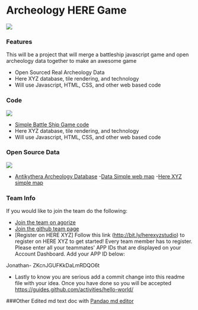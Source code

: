 Archeology HERE Game
=============
![](https://www.nps.gov/goga/learn/historyculture/images/MW-grid_courtesy-of-Sonoma-State250.jpg)
### Features
This will be a project that will merge a battleship javascript game and open archeology data together to make an awesome game

- Open Sourced Real Archeology Data 
- Here XYZ database, tile rendering, and technology
- Will use Javascript, HTML, CSS, and other web based code

### Code
![](https://screenshot.codepen.io/183400.ByBEOz.d1421f9d-c3f1-4c88-8d62-5bf78a677ead.png)
- [Simple Battle Ship Game code](https://codepen.io/CodifyAcademy/pen/ByBEOz) 
- Here XYZ database, tile rendering, and technology
- Will use Javascript, HTML, CSS, and other web based code

### Open Source Data
![](https://encrypted-tbn0.gstatic.com/images?q=tbn:ANd9GcQYZEhuEf8Br7zYw21O_IVhExuus5iF53ri-UWn_7xKsgv8ACjy)
- [Antikythera Archeology Database](https://archaeologydataservice.ac.uk/archives/view/antikythera_ahrc_2012/downloads.cfm?type=artefact) 
-[Data Simple web map](http://jwitcoski.github.io/Antikythera/antikythera.html) 
-[Here XYZ simple map](https://xyz.here.com/viewer/?project_id=e2e096b3-b10a-44e0-83f4-b6861270e029) 


### Team Info
If you would like to join the team do the following:  

- [Join the team on agorize](https://www.agorize.com/en/challenges/heremapathon/teams/39498)
- [Join the github team page](https://github.com/Paper-Thunderbolts)
- [Register on HERE XYZ]
Follow this link (http://bit.ly/herexyzstudio) to register on HERE XYZ to get started! Every team member has to register. Please enter all your teammates' APP IDs that are displayed on your Account Dashboard.
Add your APP ID below:

Jonathan- ZKcnJGUFKkDaLmRDQO6t

- Lastly to know you are serious add a commit change into this readme file with your idea.  Once you have done so you will be accepted https://guides.github.com/activities/hello-world/

###Other
Edited md text doc with 
[Pandao md editor](https://pandao.github.io/editor.md)
